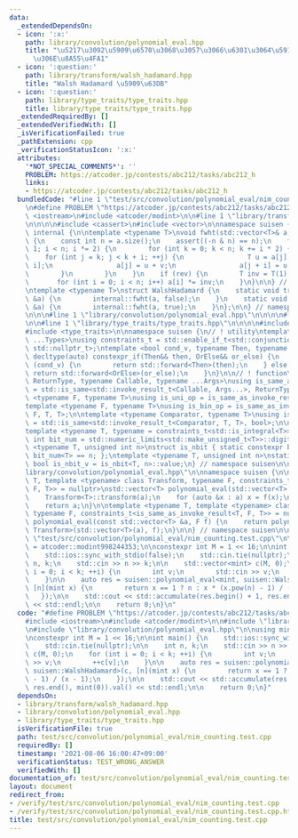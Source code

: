 ```yaml
---
data:
  _extendedDependsOn:
  - icon: ':x:'
    path: library/convolution/polynomial_eval.hpp
    title: "\u5217\u3092\u5909\u6570\u3068\u3057\u3066\u6301\u3064\u591A\u9805\u5F0F\
      \u306E\u8A55\u4FA1"
  - icon: ':question:'
    path: library/transform/walsh_hadamard.hpp
    title: "Walsh Hadamard \u5909\u63DB"
  - icon: ':question:'
    path: library/type_traits/type_traits.hpp
    title: library/type_traits/type_traits.hpp
  _extendedRequiredBy: []
  _extendedVerifiedWith: []
  _isVerificationFailed: true
  _pathExtension: cpp
  _verificationStatusIcon: ':x:'
  attributes:
    '*NOT_SPECIAL_COMMENTS*': ''
    PROBLEM: https://atcoder.jp/contests/abc212/tasks/abc212_h
    links:
    - https://atcoder.jp/contests/abc212/tasks/abc212_h
  bundledCode: "#line 1 \"test/src/convolution/polynomial_eval/nim_counting.test.cpp\"\
    \n#define PROBLEM \"https://atcoder.jp/contests/abc212/tasks/abc212_h\"\n\n#include\
    \ <iostream>\n#include <atcoder/modint>\n\n#line 1 \"library/transform/walsh_hadamard.hpp\"\
    \n\n\n\n#include <cassert>\n#include <vector>\n\nnamespace suisen {\n\nnamespace\
    \ internal {\n\ntemplate <typename T>\nvoid fwht(std::vector<T>& a, bool rev)\
    \ {\n    const int n = a.size();\n    assert((-n & n) == n);\n    for (int i =\
    \ 1; i < n; i *= 2) {\n        for (int k = 0; k < n; k += i * 2) {\n        \
    \    for (int j = k; j < k + i; ++j) {\n                T u = a[j], v = a[j +\
    \ i];\n                a[j] = u + v;\n                a[j + i] = u - v;\n    \
    \        }\n        }\n    }\n    if (rev) {\n        T inv = T(1) / T(n);\n \
    \       for (int i = 0; i < n; i++) a[i] *= inv;\n    }\n}\n\n} // nemaspace internal\n\
    \ntemplate <typename T>\nstruct WalshHadamard {\n    static void transform(std::vector<T>\
    \ &a) {\n        internal::fwht(a, false);\n    }\n    static void inverse_transform(std::vector<T>\
    \ &a) {\n        internal::fwht(a, true);\n    }\n};\n\n} // namespace suisen::walsh_hadamard_transform\n\
    \n\n\n#line 1 \"library/convolution/polynomial_eval.hpp\"\n\n\n\n#line 5 \"library/convolution/polynomial_eval.hpp\"\
    \n\n#line 1 \"library/type_traits/type_traits.hpp\"\n\n\n\n#include <limits>\n\
    #include <type_traits>\n\nnamespace suisen {\n// ! utility\ntemplate <typename\
    \ ...Types>\nusing constraints_t = std::enable_if_t<std::conjunction_v<Types...>,\
    \ std::nullptr_t>;\ntemplate <bool cond_v, typename Then, typename OrElse>\nconstexpr\
    \ decltype(auto) constexpr_if(Then&& then, OrElse&& or_else) {\n    if constexpr\
    \ (cond_v) {\n        return std::forward<Then>(then);\n    } else {\n       \
    \ return std::forward<OrElse>(or_else);\n    }\n}\n\n// ! function\ntemplate <typename\
    \ ReturnType, typename Callable, typename ...Args>\nusing is_same_as_invoke_result\
    \ = std::is_same<std::invoke_result_t<Callable, Args...>, ReturnType>;\ntemplate\
    \ <typename F, typename T>\nusing is_uni_op = is_same_as_invoke_result<T, F, T>;\n\
    template <typename F, typename T>\nusing is_bin_op = is_same_as_invoke_result<T,\
    \ F, T, T>;\n\ntemplate <typename Comparator, typename T>\nusing is_comparator\
    \ = std::is_same<std::invoke_result_t<Comparator, T, T>, bool>;\n\n// ! integral\n\
    template <typename T, typename = constraints_t<std::is_integral<T>>>\nconstexpr\
    \ int bit_num = std::numeric_limits<std::make_unsigned_t<T>>::digits;\ntemplate\
    \ <typename T, unsigned int n>\nstruct is_nbit { static constexpr bool value =\
    \ bit_num<T> == n; };\ntemplate <typename T, unsigned int n>\nstatic constexpr\
    \ bool is_nbit_v = is_nbit<T, n>::value;\n} // namespace suisen\n\n\n#line 7 \"\
    library/convolution/polynomial_eval.hpp\"\n\nnamespace suisen {\n\ntemplate <typename\
    \ T, template <typename> class Transform, typename F, constraints_t<is_same_as_invoke_result<T,\
    \ F, T>> = nullptr>\nstd::vector<T> polynomial_eval(std::vector<T> &&a, F f) {\n\
    \    Transform<T>::transform(a);\n    for (auto &x : a) x = f(x);\n    Transform<T>::inverse_transform(a);\n\
    \    return a;\n}\n\ntemplate <typename T, template <typename> class Transform,\
    \ typename F, constraints_t<is_same_as_invoke_result<T, F, T>> = nullptr>\nstd::vector<T>\
    \ polynomial_eval(const std::vector<T> &a, F f) {\n    return polynomial_eval<T,\
    \ Transform>(std::vector<T>(a), f);\n}\n\n} // namespace suisen\n\n\n\n#line 8\
    \ \"test/src/convolution/polynomial_eval/nim_counting.test.cpp\"\n\nusing mint\
    \ = atcoder::modint998244353;\n\nconstexpr int M = 1 << 16;\n\nint main() {\n\
    \    std::ios::sync_with_stdio(false);\n    std::cin.tie(nullptr);\n\n    int\
    \ n, k;\n    std::cin >> n >> k;\n\n    std::vector<mint> c(M, 0);\n    for (int\
    \ i = 0; i < k; ++i) {\n        int v;\n        std::cin >> v;\n        ++c[v];\n\
    \    }\n\n    auto res = suisen::polynomial_eval<mint, suisen::WalshHadamard>(c,\
    \ [n](mint x) {\n        return x == 1 ? n : x * (x.pow(n) - 1) / (x - 1);\n \
    \   });\n\n    std::cout << std::accumulate(res.begin() + 1, res.end(), mint(0)).val()\
    \ << std::endl;\n\n    return 0;\n}\n"
  code: "#define PROBLEM \"https://atcoder.jp/contests/abc212/tasks/abc212_h\"\n\n\
    #include <iostream>\n#include <atcoder/modint>\n\n#include \"library/transform/walsh_hadamard.hpp\"\
    \n#include \"library/convolution/polynomial_eval.hpp\"\n\nusing mint = atcoder::modint998244353;\n\
    \nconstexpr int M = 1 << 16;\n\nint main() {\n    std::ios::sync_with_stdio(false);\n\
    \    std::cin.tie(nullptr);\n\n    int n, k;\n    std::cin >> n >> k;\n\n    std::vector<mint>\
    \ c(M, 0);\n    for (int i = 0; i < k; ++i) {\n        int v;\n        std::cin\
    \ >> v;\n        ++c[v];\n    }\n\n    auto res = suisen::polynomial_eval<mint,\
    \ suisen::WalshHadamard>(c, [n](mint x) {\n        return x == 1 ? n : x * (x.pow(n)\
    \ - 1) / (x - 1);\n    });\n\n    std::cout << std::accumulate(res.begin() + 1,\
    \ res.end(), mint(0)).val() << std::endl;\n\n    return 0;\n}"
  dependsOn:
  - library/transform/walsh_hadamard.hpp
  - library/convolution/polynomial_eval.hpp
  - library/type_traits/type_traits.hpp
  isVerificationFile: true
  path: test/src/convolution/polynomial_eval/nim_counting.test.cpp
  requiredBy: []
  timestamp: '2021-08-06 16:00:47+09:00'
  verificationStatus: TEST_WRONG_ANSWER
  verifiedWith: []
documentation_of: test/src/convolution/polynomial_eval/nim_counting.test.cpp
layout: document
redirect_from:
- /verify/test/src/convolution/polynomial_eval/nim_counting.test.cpp
- /verify/test/src/convolution/polynomial_eval/nim_counting.test.cpp.html
title: test/src/convolution/polynomial_eval/nim_counting.test.cpp
---
```

